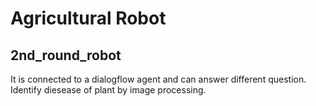 # Agricultural Robot
## 2nd_round_robot

It is connected to a dialogflow agent and can answer different question. Identify diesease of plant by image processing.
